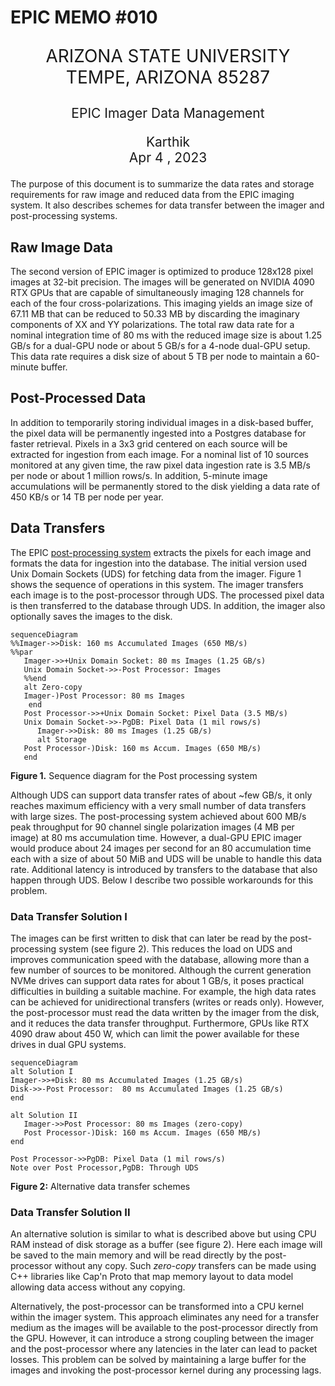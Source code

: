 # EPIC MEMO #010

<p  style="text-align:center; font-size: 2em">ARIZONA STATE UNIVERSITY<br>TEMPE, ARIZONA 85287</p>
<p  style="text-align:center; font-size: 1.5em">EPIC Imager Data Management</p>
<p  style="text-align:center; font-size: 1.5em">Karthik<br>Apr 4
, 2023</p>

The purpose of this document is to summarize the data rates and storage requirements for raw image and reduced data from the EPIC imaging system. It also describes schemes for data transfer between the imager and post-processing systems.


## Raw Image Data
The second version of EPIC imager is optimized to produce 128x128 pixel images at 32-bit precision. The images will be generated on NVIDIA 4090 RTX GPUs that are capable of simultaneously imaging 128 channels for each of the four cross-polarizations. This imaging yields an image size of 67.11 MB that can be reduced to 50.33 MB by discarding the imaginary components of XX and YY polarizations. The total raw data rate for a nominal integration time of 80 ms with the reduced image size is about 1.25 GB/s for a dual-GPU node or about 5 GB/s for a 4-node dual-GPU setup. This data rate requires a disk size of about 5 TB per node to maintain a 60-minute buffer.

## Post-Processed Data
In addition to temporarily storing individual images in a disk-based buffer, the pixel data will be permanently ingested into a Postgres database for faster retrieval. Pixels in a 3x3 grid centered on each source will be extracted for ingestion from each image. For a nominal list of 10 sources monitored at any given time, the raw pixel data ingestion rate is 3.5 MB/s per node or about 1 million rows/s. In addition, 5-minute image accumulations will be permanently stored to the disk yielding a data rate of 450 KB/s or 14 TB per node per year.

## Data Transfers
The EPIC [post-processing system](https://github.com/epic-astronomy/epic-stream-processor) extracts the pixels for each image and formats the data for ingestion into the database. The initial version used Unix Domain Sockets (UDS) for fetching data from the imager. Figure 1 shows the sequence of operations in this system. The imager transfers each image is to the post-processor through UDS. The processed pixel data is then transferred to the database through UDS. In addition, the imager also optionally saves the images to the disk.
```mermaid
sequenceDiagram
%%Imager->>Disk: 160 ms Accumulated Images (650 MB/s)
%%par
   Imager->>+Unix Domain Socket: 80 ms Images (1.25 GB/s)
   Unix Domain Socket->>-Post Processor: Images
   %%end
   alt Zero-copy
   Imager-)Post Processor: 80 ms Images 
    end
   Post Processor->>+Unix Domain Socket: Pixel Data (3.5 MB/s)
   Unix Domain Socket->>-PgDB: Pixel Data (1 mil rows/s)
      Imager->>Disk: 80 ms Images (1.25 GB/s)
      alt Storage
   Post Processor-)Disk: 160 ms Accum. Images (650 MB/s)
   end
```
**Figure 1.** Sequence diagram for the Post processing system

Although UDS can support data transfer rates of about ~few GB/s, it only reaches maximum efficiency with a very small number of data transfers with large sizes. The post-processing system achieved about 600 MB/s peak throughput for 90 channel single polarization images (4 MB per image) at 80 ms accumulation time. However, a dual-GPU EPIC imager would produce about 24 images per second for an 80 accumulation time each with a size of about 50 MiB and UDS will be unable to handle this data rate. Additional latency is introduced by transfers to the database that also happen through UDS. Below I describe two possible workarounds for this problem.

### Data Transfer Solution I
The images can be first written to disk that can later be read by the post-processing system (see figure 2). This reduces the load on UDS and improves communication speed with the database, allowing more than a few number of sources to be monitored. Although the current generation NVMe drives can support data rates for about 1 GB/s, it poses practical difficulties in building a suitable machine. For example, the high data rates can be achieved for unidirectional transfers (writes or reads only). However, the post-processor must read the data written by the imager from the disk, and it reduces the data transfer throughput. Furthermore, GPUs like RTX 4090 draw about 450 W, which can limit the power available for these drives in dual GPU systems.

```mermaid
sequenceDiagram
alt Solution I
Imager->>+Disk: 80 ms Accumulated Images (1.25 GB/s)
Disk->>-Post Processor:  80 ms Accumulated Images (1.25 GB/s)
end

alt Solution II
   Imager->>Post Processor: 80 ms Images (zero-copy)
   Post Processor-)Disk: 160 ms Accum. Images (650 MB/s)
end
   
Post Processor->>PgDB: Pixel Data (1 mil rows/s)
Note over Post Processor,PgDB: Through UDS
```
**Figure 2:** Alternative data transfer schemes

### Data Transfer Solution II
An alternative solution is similar to what is described above but using CPU RAM instead of disk storage as a buffer (see figure 2). Here each image will be saved to the main memory and will be read directly by the post-processor without any copy. Such _zero-copy_ transfers can be made using C++ libraries like Cap'n Proto that map memory layout to data model allowing data access without any copying. 

Alternatively, the post-processor can be transformed into a CPU kernel within the imager system. This approach eliminates any need for a transfer medium as the images will be available to the post-processor directly from the GPU.  However, it can introduce a strong coupling between the imager and the post-processor where any latencies in the later can lead to packet losses. This problem can be solved by maintaining a large buffer for the images and invoking the post-processor kernel during any processing lags.

